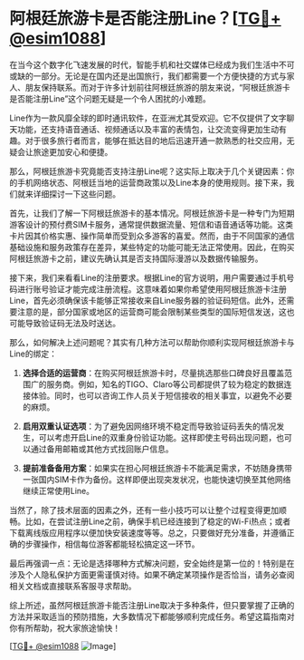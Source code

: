 # 阿根廷旅游卡是否能注册Line？[[TG💪+ @esim1088](https://t.me/s/esim1088)]

在当今这个数字化飞速发展的时代，智能手机和社交媒体已经成为我们生活中不可或缺的一部分。无论是在国内还是出国旅行，我们都需要一个方便快捷的方式与家人、朋友保持联系。而对于许多计划前往阿根廷旅游的朋友来说，“阿根廷旅游卡是否能注册Line”这个问题无疑是一个令人困扰的小难题。

Line作为一款风靡全球的即时通讯软件，在亚洲尤其受欢迎。它不仅提供了文字聊天功能，还支持语音通话、视频通话以及丰富的表情包，让交流变得更加生动有趣。对于很多旅行者而言，能够在抵达目的地后迅速开通一款熟悉的社交应用，无疑会让旅途更加安心和便捷。

那么，阿根廷旅游卡究竟能否支持注册Line呢？这实际上取决于几个关键因素：你的手机网络状态、阿根廷当地的运营商政策以及Line本身的使用规则。接下来，我们就来详细探讨一下这些问题。

首先，让我们了解一下阿根廷旅游卡的基本情况。阿根廷旅游卡是一种专门为短期游客设计的预付费SIM卡服务，通常提供数据流量、短信和语音通话等功能。这类卡片因其价格实惠、操作简单而受到众多游客的喜爱。然而，由于不同国家的通信基础设施和服务政策存在差异，某些特定的功能可能无法正常使用。因此，在购买阿根廷旅游卡之前，建议先确认其是否支持国际漫游以及数据传输服务。

接下来，我们来看看Line的注册要求。根据Line的官方说明，用户需要通过手机号码进行账号验证才能完成注册流程。这意味着如果你希望使用阿根廷旅游卡注册Line，首先必须确保该卡能够正常接收来自Line服务器的验证码短信。此外，还需要注意的是，部分国家或地区的运营商可能会限制某些类型的国际短信发送，这也可能导致验证码无法及时送达。

那么，如何解决上述问题呢？其实有几种方法可以帮助你顺利实现阿根廷旅游卡与Line的绑定：

1. **选择合适的运营商**：在购买阿根廷旅游卡时，尽量挑选那些口碑良好且覆盖范围广的服务商。例如，知名的TIGO、Claro等公司都提供了较为稳定的数据连接体验。同时，也可以咨询工作人员关于短信接收的相关事宜，以避免不必要的麻烦。

2. **启用双重认证选项**：为了避免因网络环境不稳定而导致验证码丢失的情况发生，可以考虑开启Line的双重身份验证功能。这样即使主号码出现问题，也可以通过备用邮箱或其他方式找回账户信息。

3. **提前准备备用方案**：如果实在担心阿根廷旅游卡不能满足需求，不妨随身携带一张国内SIM卡作为备份。这样即便出现突发状况，也能快速切换至其他网络继续正常使用Line。

当然了，除了技术层面的因素之外，还有一些小技巧可以让整个过程变得更加顺畅。比如，在尝试注册Line之前，确保手机已经连接到了稳定的Wi-Fi热点；或者下载离线版应用程序以便加快安装速度等等。总之，只要做好充分准备，并遵循正确的步骤操作，相信每位游客都能轻松搞定这一环节。

最后再强调一点：无论是选择哪种方式解决问题，安全始终是第一位的！特别是在涉及个人隐私保护方面更需谨慎对待。如果不确定某项操作是否恰当，请务必查阅相关文档或直接联系客服寻求帮助。

综上所述，虽然阿根廷旅游卡能否注册Line取决于多种条件，但只要掌握了正确的方法并采取适当的预防措施，大多数情况下都能够顺利完成任务。希望这篇指南对你有所帮助，祝大家旅途愉快！

[[TG💪+ @esim1088](https://t.me/s/esim1088) ![Image](https://i.postimg.cc/4NQfJmqS/Snipaste-2025-05-13-00-14-12.png)]